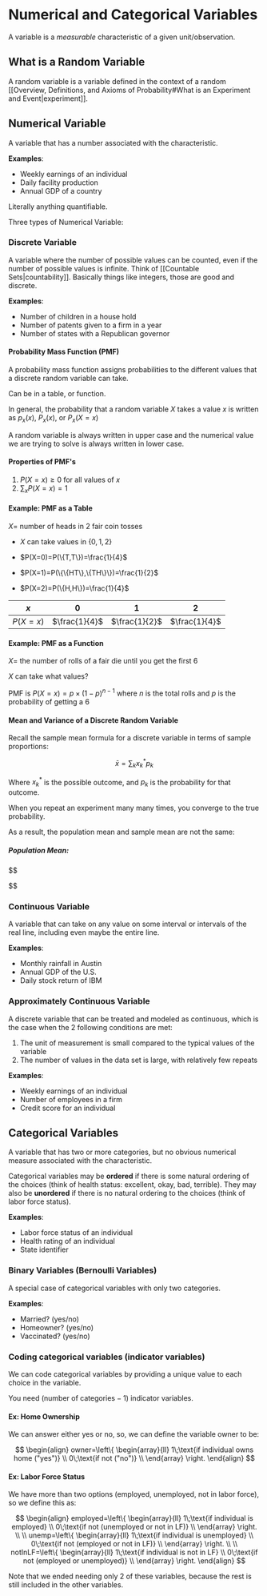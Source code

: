 # Numerical and Categorical Variables

A variable is a *measurable* characteristic of a given unit/observation.

## What is a Random Variable

A random variable is a variable defined in the context of a random [[Overview, Definitions, and Axioms of Probability#What is an Experiment and Event|experiment]].

## Numerical Variable

A variable that has a number associated with the characteristic.

**Examples**: 
- Weekly earnings of an individual
- Daily facility production
- Annual GDP of a country

Literally anything quantifiable.

Three types of Numerical Variable:
### Discrete Variable

A variable where the number of possible values can be counted, even if the number of possible values is infinite. Think of [[Countable Sets|countability]]. Basically things like integers, those are good and discrete.

**Examples**:
- Number of children in a house hold
- Number of patents given to a firm in a year
- Number of states with a Republican governor

#### Probability Mass Function (PMF)

A probability mass function assigns probabilities to the different values that a discrete random variable can take.

Can be in a table, or function.

In general, the probability that a random variable $X$ takes a value $x$ is written as $p_x(x)$, $P_x(x)$, or $P_x(X=x)$

A random variable is always written in upper case and the numerical value we are trying to solve is always written in lower case.
 
#### Properties of PMF's

1. $P(X=x)\geq 0$ for all values of $x$
2. $\sum_x P(X=x)=1$ 

#### Example: PMF as a Table

$X=$ number of heads in 2 fair coin tosses
- $X$ can take values in $\{0,1,2\}$

- $P(X=0)=P(\{T,T\})=\frac{1}{4}$ 
- $P(X=1)=P(\{\{HT\},\{TH\}\})=\frac{1}{2}$ 
- $P(X=2)=P(\{H,H\})=\frac{1}{4}$ 

| $x$ | **0** | **1** | **2** |
| ---- | ---- | ---- | ---- |
| $P(X=x)$ | $\frac{1}{4}$ | $\frac{1}{2}$ | $\frac{1}{4}$ |

#### Example: PMF as a Function

$X=$ the number of rolls of a fair die until you get the first 6

$X$ can take what values?

PMF is $P(X=x)=p\times(1-p)^{n-1}$ where $n$ is the total rolls and $p$ is the probability of getting a 6


#### Mean and Variance of a Discrete Random Variable

Recall the sample mean formula for a discrete variable in terms of sample proportions:

$$
\bar{x}=\sum_{k}x^*_kp_k
$$

Where $x^*_k$ is the possible outcome, and $p_k$ is the probability for that outcome.

When you repeat an experiment many many times, you converge to the true probability.

As a result, the population mean and sample mean are not the same:

##### Population Mean:

$$

$$

### Continuous Variable

A variable that can take on any value on some interval or intervals of the real line, including even maybe the entire line.

**Examples**:
- Monthly rainfall in Austin
- Annual GDP of the U.S.
- Daily stock return of IBM

### Approximately Continuous Variable

A discrete variable that can be treated and modeled as continuous, which is the case when the 2 following conditions are met:
1. The unit of measurement is small compared to the typical values of the variable
2. The number of values in the data set is large, with relatively few repeats

**Examples**:
- Weekly earnings of an individual
- Number of employees in a firm
- Credit score for an individual

## Categorical Variables

A variable that has two or more categories, but no obvious numerical measure associated with the characteristic.

Categorical variables may be **ordered** if there is some natural ordering of the choices (think of health status: excellent, okay, bad, terrible). They may also be **unordered** if there is no natural ordering to the choices (think of labor force status).

**Examples**: 
- Labor force status of an individual
- Health rating of an individual
- State identifier

### Binary Variables (Bernoulli Variables)

A special case of categorical variables with only two categories.

**Examples**:
- Married? (yes/no)
- Homeowner? (yes/no)
- Vaccinated? (yes/no)

### Coding categorical variables (indicator variables)

We can code categorical variables by providing a unique value to each choice in the variable.

You need $(\text{number of categories}-1)$ indicator variables.
#### Ex: Home Ownership

We can answer either yes or no, so, we can define the variable owner to be:

$$
\begin{align}
   owner=\left\{
\begin{array}{ll}
      1\;\text{if individual owns home ("yes")} \\
      0\;\text{if not ("no")} \\
\end{array} 
\right. 
\end{align}
$$

#### Ex: Labor Force Status

We have more than two options (employed, unemployed, not in labor force), so we define this as:

$$
\begin{align}
   employed=\left\{
\begin{array}{ll}
      1\;\text{if individual is employed} \\
	      0\;\text{if not (unemployed or not in LF)} \\
\end{array} 
\right. \\ \\
   unemp=\left\{
\begin{array}{ll}
      1\;\text{if individual is unemployed} \\
	      0\;\text{if not (employed or not in LF)} \\
\end{array} 
\right. \\ \\
   notInLF=\left\{
\begin{array}{ll}
      1\;\text{if individual is not in LF} \\
	      0\;\text{if not (employed or unemployed)} \\
\end{array} 
\right. 
\end{align}
$$

Note that we ended needing only 2 of these variables, because the rest is still included in the other variables.